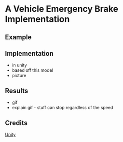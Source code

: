 # A Vehicle Emergency Brake Implementation

## Example


## Implementation
- in unity
- based off this model
- picture


## Results
- gif
- explain gif - stuff can stop regardless of the speed


## Credits
[Unity](https://unity.com/)